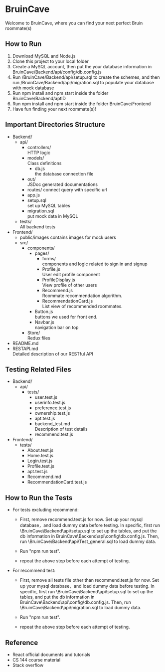 # BruinCave

Welcome to BruinCave, where you can find your next perfect Bruin roommate(s)


## How to Run

1. Download MySQL and Node.js
2. Clone this project to your local folder
3. Create a MySQL account, then put the your database information in BruinCave/Backend/api/config/db.config.js
4. Run  /BruinCave/Backend/api/setup.sql to create the schemes, and then run /BruinCave/Backend/api/migration.sql to populate your database with mock database
5. Run npm install and npm start inside the folder BruinCave/Backend/aptID
6. Run npm install and npm start inside the folder BruinCave/Frontend
7. Have fun finding your next roommate(s)!



## Important Directories Structure

- Backend/  
  - api/
    - controllers/  
    HTTP logic
    - models/  
    Class definitions
      - db.js  
      the database connection file
    - out/  
    JSDoc generated documentations
    - routes/
    connect query with specific url
    - app.js
    - setup.sql  
    set up MySQL tables
    - migration.sql  
    put mock data in MySQL
  - tests/  
  All backend tests
- Frontend/
  - public/images
    contains images for mock users
  - src/
      - components/
        - pages/
          - forms/    
            components and logic related to sign in and signup
          - Profile.js    
            User edit profile component
          - ProfileDisplay.js   
            View profile of other users
          - Recommend.js   
            Roommate recommendation algorithm.
          - RecommendationCard.js   
            List view of recommended roommates.
        - Button.js   
          buttons we used for front end.
        - Navbar.js   
          navigation bar on top
      - Store/   
      Redux files
- README.md
- RESTAPI.md  
Detailed description of our RESTful API


## Testing Related Files
- Backend/
  - api/
    - tests/
      - user.test.js
      - userinfo.test.js
      - preference.test.js
      - ownership.test.js
      - apt.test.js
      - backend_test.md   
      Description of test details
      - recommend.test.js
- Frontend/
    - tests/
      - About.test.js
      - Home.test.js
      - Login.test.js
      - Profile.test.js
      - apt.test.js
      - Recommend.md   
      - RecommendationCard.test.js

## How to Run the Tests
- For tests excluding recommend:  
    - First, remove recommend.test.js for now. Set up your mysql database，and load dummy data before testing. In specific, first run \BruinCave\Backend\api\setup.sql to set up the tables, and put the db information in BruinCave\Backend\api\config\db.config.js. Then, run \BruinCave\Backend\api\Test_general.sql to load dummy data.   

    - Run "npm run test". 

    - repeat the above step before each attempt of testing.   

- For recommend test:   
    - First, remove all tests file other than recommend.test.js for now. Set up your mysql database，and load dummy data before testing. In specific, first run \BruinCave\Backend\api\setup.sql to set up the tables, and put the db information in BruinCave\Backend\api\config\db.config.js. Then, run \BruinCave\Backend\api\migration.sql to load dummy data.   

    - Run "npm run test".

    - repeat the above step before each attempt of testing. 

## Reference
- React official documents and tutorials
- CS 144 course material
- Stack overflow
